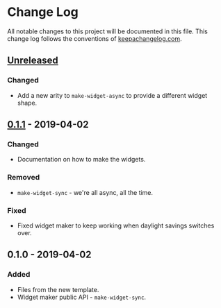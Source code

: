 # Change Log
All notable changes to this project will be documented in this file. This change log follows the conventions of [keepachangelog.com](http://keepachangelog.com/).

## [Unreleased]
### Changed
- Add a new arity to `make-widget-async` to provide a different widget shape.

## [0.1.1] - 2019-04-02
### Changed
- Documentation on how to make the widgets.

### Removed
- `make-widget-sync` - we're all async, all the time.

### Fixed
- Fixed widget maker to keep working when daylight savings switches over.

## 0.1.0 - 2019-04-02
### Added
- Files from the new template.
- Widget maker public API - `make-widget-sync`.

[Unreleased]: https://github.com/your-name/codescene-ci-cd/compare/0.1.1...HEAD
[0.1.1]: https://github.com/your-name/codescene-ci-cd/compare/0.1.0...0.1.1
